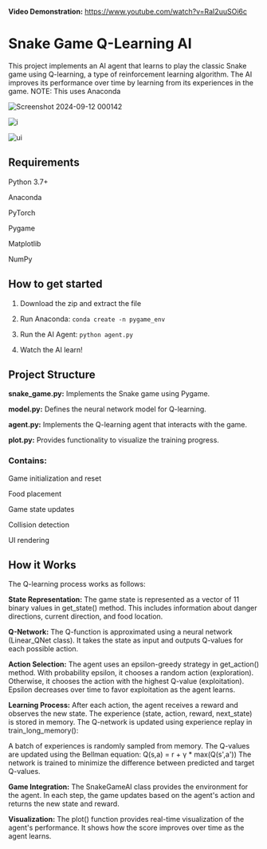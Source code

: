 **Video Demonstration:**
https://www.youtube.com/watch?v=RaI2uuSOi6c


# Snake Game Q-Learning AI
This project implements an AI agent that learns to play the classic Snake game using Q-learning, a type of reinforcement learning algorithm. The AI improves its performance over time by learning from its experiences in the game. NOTE: This uses Anaconda

![Screenshot 2024-09-12 000142](https://github.com/user-attachments/assets/e300d3eb-b5f4-41e3-8bca-62c1dd5e1d7d)

![i](https://github.com/user-attachments/assets/f4590a7e-2564-447c-838d-77f5bc090a36)

![ui](https://github.com/user-attachments/assets/47bee492-8a45-4511-b356-6954971b5aae)


## Requirements

Python 3.7+

Anaconda

PyTorch

Pygame

Matplotlib

NumPy


## How to get started
1) Download the zip and extract the file

2) Run Anaconda:
`conda create -n pygame_env`

3) Run the AI Agent:
`python agent.py`

4) Watch the AI learn!

## Project Structure

**snake_game.py:** Implements the Snake game using Pygame.

**model.py:** Defines the neural network model for Q-learning.

**agent.py:** Implements the Q-learning agent that interacts with the game.

**plot.py:** Provides functionality to visualize the training progress.


### Contains:

Game initialization and reset

Food placement

Game state updates

Collision detection

UI rendering


## How it Works

The Q-learning process works as follows:

**State Representation:**
The game state is represented as a vector of 11 binary values in get_state() method.
This includes information about danger directions, current direction, and food location.


**Q-Network:**
The Q-function is approximated using a neural network (Linear_QNet class).
It takes the state as input and outputs Q-values for each possible action.


**Action Selection:**
The agent uses an epsilon-greedy strategy in get_action() method.
With probability epsilon, it chooses a random action (exploration).
Otherwise, it chooses the action with the highest Q-value (exploitation).
Epsilon decreases over time to favor exploitation as the agent learns.


**Learning Process:**
After each action, the agent receives a reward and observes the new state.
The experience (state, action, reward, next_state) is stored in memory.
The Q-network is updated using experience replay in train_long_memory():

A batch of experiences is randomly sampled from memory.
The Q-values are updated using the Bellman equation:
Q(s,a) = r + γ * max(Q(s',a'))
The network is trained to minimize the difference between predicted and target Q-values.


**Game Integration:**
The SnakeGameAI class provides the environment for the agent.
In each step, the game updates based on the agent's action and returns the new state and reward.


**Visualization:**
The plot() function provides real-time visualization of the agent's performance.
It shows how the score improves over time as the agent learns.



